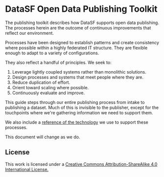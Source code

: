 # DataSF Open Data Publishing Toolkit

The publishing toolkit describes how DataSF supports open data publishing. The processes herein are the outcome of continuous improvements that reflect our environment.

Processes have been designed to establish patterns and create consistency where possible within a highly federated IT structure. They are flexible enough to adapt to a variety of configurations.

They also reflect a handful of principles. We seek to:

1. Leverage lightly coupled systems rather than monolithic solutions.
2. Design processes and systems that meet people where they are.
3. Reduce duplication of effort.
4. Orient toward scaling where possible.
5. Continuously evaluate and improve.

This guide steps through our entire publishing process from intake to publishing a dataset. Much of this is invisible to the publisher, except for the touchpoints where we're gathering information we need to support them.

We also include a [reference of the technology](/technology/README.md) we use to support these processes.

This document will change as we do.

## License

This work is licensed under a [Creative Commons Attribution-ShareAlike 4.0 International License.](https://creativecommons.org/licenses/by-sa/4.0/)

